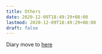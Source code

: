 ```yaml
---
title: Others
date: 2020-12-09T18:49:29+08:00
lastmod: 2020-12-09T18:49:29+08:00
draft: false
---
```


Diary move to [here](https://ranger-nju.gitbook.io/diary/)
